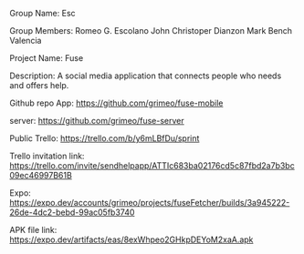 Group Name: Esc

Group Members:
Romeo G. Escolano
John Christoper Dianzon
Mark Bench Valencia

Project Name: Fuse

Description: A social media application that connects people who needs and offers help.

Github repo
App: https://github.com/grimeo/fuse-mobile

server: https://github.com/grimeo/fuse-server

Public Trello: https://trello.com/b/y6mLBfDu/sprint

Trello invitation link: https://trello.com/invite/sendhelpapp/ATTIc683ba02176cd5c87fbd2a7b3bc09ec46997B61B

Expo: https://expo.dev/accounts/grimeo/projects/fuseFetcher/builds/3a945222-26de-4dc2-bebd-99ac05fb3740

APK file link: https://expo.dev/artifacts/eas/8exWhpeo2GHkpDEYoM2xaA.apk

